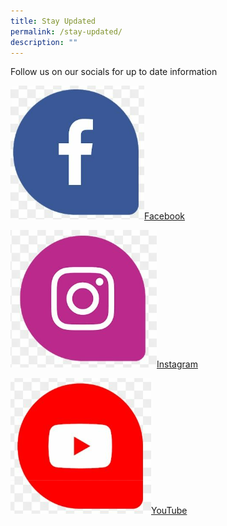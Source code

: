 ```yaml
---
title: Stay Updated
permalink: /stay-updated/
description: ""
---
```

Follow us on our socials for up to date information

![MoneySense Facebook](/images/Homepage/facebook.png)[Facebook](https://facebook.com/MoneySense/) 

![Instagram](/images/Homepage/instagram.png)[Instagram](https://instagram.com/moneysense_sg)

![YouTube](/images/Homepage/youtube.png)[YouTube](https://youtube.com/@moneysense_singapore)